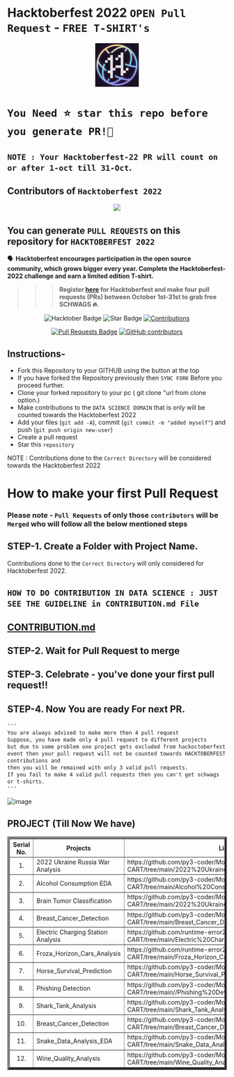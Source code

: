 # Hacktoberfest 2022 `OPEN Pull Request` - `FREE T-SHIRT's`

<p align="center">
  <img width="100" height="100" src="https://github.com/py3-coder/Hacktober_Repo_22/blob/main/Meta_Data/Repo_Data/hacktober.jpg">
</p>

# `You Need ⭐ star this repo before you generate PR!📌`
## `NOTE : Your Hacktoberfest-22 PR will count on or after 1-oct till 31-Oct`.


## Contributors of `Hacktoberfest 2022`

<div align="center">

<a href = "https://github.com/py3-coder/Model-EDA-Analysis-CART/graphs/contributors">
  <img src = "https://contrib.rocks/image?repo=py3-coder/Model-EDA-Analysis-CART"/>
</a>

</div>

## You can generate `PULL REQUESTS` on this repository for `HACKTOBERFEST 2022`

🗣 **Hacktoberfest encourages participation in the open source community, which grows bigger every year. Complete the Hacktoberfest-2022 challenge and earn a limited edition T-shirt.**

>>> **Register [here](https://hacktoberfest.digitalocean.com) for Hacktoberfest and make four pull requests (PRs) between October 1st-31st to grab free SCHWAGS 🔥.**

<div align="center">

<img src="https://img.shields.io/badge/hacktoberfest-2022-blueviolet" alt="Hacktober Badge"/>
 <img src="https://img.shields.io/static/v1?label=%F0%9F%8C%9F&message=If%20Useful&style=style=flat&color=BC4E99" alt="Star Badge"/>
 <a href="https://github.com/py3-coder" ><img src="https://img.shields.io/badge/Contributions-welcome-violet.svg?style=flat&logo=git" alt="Contributions" /></a>

<a href="https://github.com/py3-coder/Model-EDA-Analysis-CART/pulls"><img src="https://img.shields.io/github/issues-pr/py3-coder/Model-EDA-Analysis-CART" alt="Pull Requests Badge"/></a>
<a href="https://github.com/py3-coder/Model-EDA-Analysis-CART/graphs/contributors"><img alt="GitHub contributors" src="https://img.shields.io/github/contributors/py3-coder/Model-EDA-Analysis-CART?color=2b9348"></a>
<a href="https://github.com/py3-coder/Model-EDA-Analysis-CART/blob/master/LICENSE"></a>

</div>

## Instructions-

- Fork this Repository to your GITHUB using the button at the top 
- If you have forked the Repository previously then `SYNC FORK` Before you proceed further.
- Clone your forked repository to your pc ( git clone "url from clone option.)
- Make contributions to the `DATA SCIENCE DOMAIN` that is only will be counted towards the Hacktoberfest 2022
- Add your files (`git add -A`), commit (`git commit -m "added myself"`) and push (`git push origin new-user`)
- Create a pull request
- Star this `repository`

NOTE : Contributions done to the `Correct Directory`  will be considered towards the Hacktoberfest 2022

# How to make your first Pull Request
### Please note - `Pull Requests` of only those `contributors` will be `Merged` who will follow all the below mentioned steps

## STEP-1. Create a Folder with Project Name.
Contributions done to the `Correct Directory`  will only considered for Hacktoberfest 2022.

## `HOW TO DO CONTRIBUTION IN DATA SCIENCE : JUST SEE THE GUIDELINE in CONTRIBUTION.md File`
## [CONTRIBUTION.md](https://github.com/py3-coder/Model-EDA-Analysis-CART/blob/main/CONTRIBUTION.md)



## STEP-2. Wait for Pull Request to merge

## STEP-3. Celebrate - you've done your first pull request!!

## STEP-4. Now You are ready For next PR.

```
'''
You are always advised to make more then 4 pull request
Suppose, you have made only 4 pull request to different projects
but due to some problem one project gets excluded from hackoctoberfest event then your pull request will not be counted towards HACKTOBERFEST contributions and 
then you will be remained with only 3 valid pull requests.
If you fail to make 4 valid pull requests then you can't get schwags or t-shirts.
'''
```

![image](https://user-images.githubusercontent.com/54509629/192245072-cf710b48-ee99-47b2-8446-e45d21f25c60.png)


## PROJECT (Till Now We have)
<table border="5" align = "center">
  <tr>
    <th align="center">Serial No.</th>
    <th>Projects</th>
    <th>Link</th>
  </tr>

<!--------------------------------------------------------------------------------------------------------------------------------------------------------------> 
<!-------------------------------DO NOT EDIT ANYTHING BEFORE THIS LINE (INCLUSIVE)------------------------------------------------------------------------------> 
<!------JUST FOLLOW THE ORDER OF FILE AS IT IS IN JAVA FOLDER AFTER CONTRIBUTION YOUR FOLDER/FILE GOT THE POSTION IN FOLDER(MAKE SURE YOU ADD AFTER SEEING BEFOR AND AFTER PROGRAM---------------HOPE YOU ALL WILL FOLLOW------> 

  <tr>
    <td  align="center"> 1. </td>
    <td>2022 Ukraine Russia War Analysis</td>
    <td>https://github.com/py3-coder/Model-EDA-Analysis-CART/tree/main/2022%20Ukraine%20Russia%20War%20Analysis</td>
  </tr>


  <!-- ADD THE TEMPLATE BELOW --> 
 <tr>
    <td  align="center"> 2. </td>
    <td>Alcohol Consumption EDA</td>
    <td>https://github.com/py3-coder/Model-EDA-Analysis-CART/tree/main/Alcohol%20Consumption%20EDA</td>
  </tr>
 
 <tr>
    <td  align="center"> 3. </td>
    <td>Brain Tumor Classification</td>
    <td>https://github.com/py3-coder/Model-EDA-Analysis-CART/tree/main/2022%20Ukraine%20Russia%20War%20Analysis</td>
  </tr>
 
 <tr>
    <td  align="center"> 4. </td>
    <td>Breast_Cancer_Detection</td>
    <td>https://github.com/py3-coder/Model-EDA-Analysis-CART/tree/main/Breast_Cancer_Detection</td>
  </tr>
 
  <tr>
    <td  align="center"> 5. </td>
    <td>Electric Charging Station Analysis</td>
    <td>https://github.com/runtime-error2905/Model-EDA-Analysis-CART/tree/main/Electric%20Charging%20Station%20Analysis</td>
  </tr>
 
  <tr>
    <td  align="center"> 6. </td>
    <td>Froza_Horizon_Cars_Analysis</td>
    <td>https://github.com/runtime-error2905/Model-EDA-Analysis-CART/tree/main/Froza_Horizon_Cars_Analysis</td>
  </tr>
 
  <tr>
    <td  align="center"> 7. </td>
    <td>Horse_Survival_Prediction</td>
    <td>https://github.com/py3-coder/Model-EDA-Analysis-CART/tree/main/Horse_Survival_Prediction</td>
  </tr>
 
  <tr>
    <td  align="center"> 8. </td>
    <td>Phishing Detection</td>
    <td>https://github.com/py3-coder/Model-EDA-Analysis-CART/tree/main//Phishing%20Detection</td>
  </tr>
 
  <tr>
    <td  align="center"> 9. </td>
    <td>Shark_Tank_Analysis</td>
    <td>https://github.com/py3-coder/Model-EDA-Analysis-CART/tree/main/Shark_Tank_Analysis</td>
  </tr>
 
  <tr>
    <td  align="center"> 10. </td>
    <td>Breast_Cancer_Detection</td>
    <td>https://github.com/py3-coder/Model-EDA-Analysis-CART/tree/main/Breast_Cancer_Detection</td>
  </tr>
 
  <tr>
    <td  align="center"> 11. </td>
    <td>Snake_Data_Analysis_EDA</td>
    <td>https://github.com/py3-coder/Model-EDA-Analysis-CART/tree/main/Snake_Data_Analysis_EDA</td>
  </tr>
 
 <tr>
    <td  align="center"> 12. </td>
    <td>Wine_Quality_Analysis</td>
    <td>https://github.com/py3-coder/Model-EDA-Analysis-CART/tree/main/Wine_Quality_Analysis</td>
  </tr>

</table>
